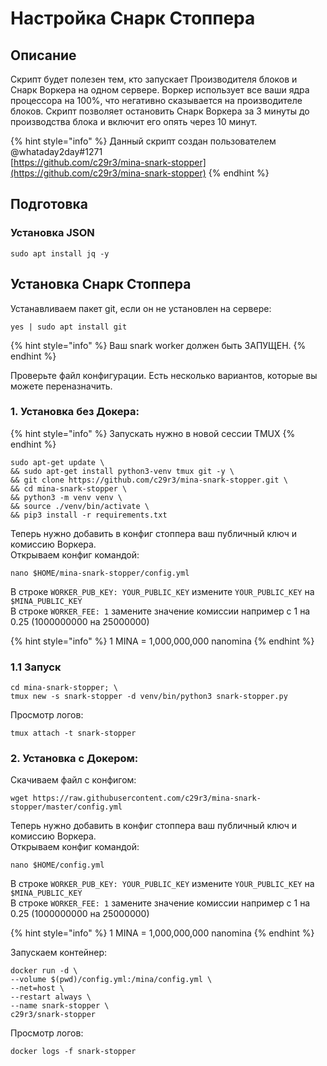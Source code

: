 # Настройка Снарк Стоппера

## Описание

Скрипт будет полезен тем, кто запускает Производителя блоков и Снарк Воркера на одном сервере. Воркер использует все ваши ядра процессора на 100%, что негативно сказывается на производителе блоков. Скрипт позволяет остановить Снарк Воркера за 3 минуты до производства блока и включит его опять через 10 минут.

{% hint style="info" %}
Данный скрипт создан пользователем @whataday2day\#1271  
[https://github.com/c29r3/mina-snark-stopper](https://github.com/c29r3/mina-snark-stopper)
{% endhint %}

## Подготовка

### Установка JSON

```text
sudo apt install jq -y
```

## Установка Снарк Стоппера

Устанавливаем пакет git, если он не установлен на сервере:

```text
yes | sudo apt install git
```

{% hint style="info" %}
Ваш snark worker должен быть ЗАПУЩЕН.
{% endhint %}

Проверьте файл конфигурации. Есть несколько вариантов, которые вы можете переназначить.

### 1. Установка без Докера:

{% hint style="info" %}
Запускать нужно в новой сессии TMUX
{% endhint %}

```text
sudo apt-get update \
&& sudo apt-get install python3-venv tmux git -y \
&& git clone https://github.com/c29r3/mina-snark-stopper.git \
&& cd mina-snark-stopper \
&& python3 -m venv venv \
&& source ./venv/bin/activate \
&& pip3 install -r requirements.txt
```

Теперь нужно добавить в конфиг стоппера ваш публичный ключ и комиссию Воркера.  
Открываем конфиг командой:

```text
nano $HOME/mina-snark-stopper/config.yml
```

В строке `WORKER_PUB_KEY: YOUR_PUBLIC_KEY` измените `YOUR_PUBLIC_KEY` на `$MINA_PUBLIC_KEY`  
В строке `WORKER_FEE: 1` замените значение комиссии например с 1 на 0.25 \(1000000000 на 25000000\)

{% hint style="info" %}
1 MINA = 1,000,000,000 nanomina
{% endhint %}

### 1.1 Запуск

```text
cd mina-snark-stopper; \
tmux new -s snark-stopper -d venv/bin/python3 snark-stopper.py
```

Просмотр логов:

```text
tmux attach -t snark-stopper
```

### 2. Установка с Докером:

Скачиваем файл с конфигом:

```text
wget https://raw.githubusercontent.com/c29r3/mina-snark-stopper/master/config.yml
```

Теперь нужно добавить в конфиг стоппера ваш публичный ключ и комиссию Воркера.  
Открываем конфиг командой:

```text
nano $HOME/config.yml
```

В строке `WORKER_PUB_KEY: YOUR_PUBLIC_KEY` измените `YOUR_PUBLIC_KEY` на `$MINA_PUBLIC_KEY`  
В строке `WORKER_FEE: 1` замените значение комиссии например с 1 на 0.25 \(1000000000 на 25000000\)

{% hint style="info" %}
1 MINA = 1,000,000,000 nanomina
{% endhint %}

Запускаем контейнер:

```text
docker run -d \
--volume $(pwd)/config.yml:/mina/config.yml \
--net=host \
--restart always \
--name snark-stopper \
c29r3/snark-stopper
```

Просмотр логов:

```text
docker logs -f snark-stopper
```

